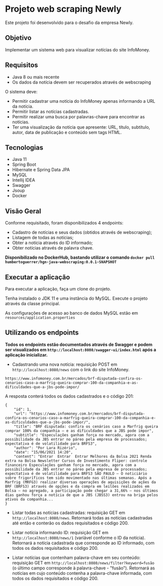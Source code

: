 # Projeto web scraping Newly

Este projeto foi desenvolvido para o desafio da empresa Newly.

## Objetivo

Implementar um sistema web para visualizar notícias do site InfoMoney.

## Requisitos

- Java 8 ou mais recente
- Os dados da notícia devem ser recuperados através de webscraping

O sistema deve:
- Permitir cadastrar uma notícia do InfoMoney apenas informando a URL da notícia.
- Permitir listar as notícias cadastradas.
- Permitir realizar uma busca por palavras-chave para encontrar as notícias.
- Ter uma visualização da notícia que apresente: URL, título, subtítulo, autor, data de publicação e conteúdo sem tags HTML.
 
## Tecnologias

- Java 11
- Spring Boot
- Hibernate e Spring Data JPA
- MySQL
- Intellij IDEA
- Swagger
- Jsoup
- Docker

## Visão Geral

Conforme requisitado, foram disponibilizados 4 endpoints:
- Cadastro de notícias e seus dados (obtidos através de webscraping);
- Listagem de todas as notícias;
- Obter a notícia através do ID informado;
- Obter notícias através de palavra chave.

**Disponibilizado no DockerHub, bastando utilizar o comando `docker pull humbertoguerrer/hgn-java-webscraping:0.0.1-SNAPSHOT`**

## Executar a aplicação

Para executar a aplicação, faça um clone do projeto.

Tenha instalado o JDK 11 e uma instância do MySQL. Execute o projeto através da classe principal.

As configurações de acesso ao banco de dados MySQL estão em ```resources/application.properties```

## Utilizando os endpoints

**Todos os endpoints estão documentados através de Swagger e podem ser visualizados em `http://localhost:8080/swagger-ui/index.html` após a aplicação inicializar.**

- Cadastrando uma nova notícia: requisição POST em `http://localhost:8080/news` com o link do site InfoMoney.

`https://www.infomoney.com.br/mercados/brf-disputada-confira-os-cenarios-caso-a-marfrig-queira-comprar-100-da-companhia-e-as-dificuldades-que-a-jbs-pode-impor/`

A resposta conterá todos os dados cadastrados e o código 201:

```
{
    "id": 1,
    "url": "https://www.infomoney.com.br/mercados/brf-disputada-confira-os-cenarios-caso-a-marfrig-queira-comprar-100-da-companhia-e-as-dificuldades-que-a-jbs-pode-impor/",
    "title": "BRF disputada: confira os cenários caso a Marfrig queira comprar 100% da companhia – e as dificuldades que a JBS pode impor",
    "subtitle": "Especulações ganham força no mercado, agora com a possibilidade da JBS entrar no páreo pela empresa de processados; expectativa é de volatilidade para BRFS3",
    "author": "Por Lara Rizério",
    "date": "15/06/2021 14:20",
    "content": "Entrar  Entrar  Entrar Melhores da Bolsa 2021 Renda extra na Bolsa Newsletter Cursos de Investimento Fliper: controle financeiro Especulações ganham força no mercado, agora com a possibilidade da JBS entrar no páreo pela empresa de processados; expectativa é de volatilidade para BRFS3 SÃO PAULO – O noticiário sobre frigoríficos tem sido movimentado nas últimas semanas. Após a Marfrig (MRFG3) realizar diversas operações de aquisições de ações da BRF (BRFS3) através de opções e da compra em leilões realizados em Bolsa – no agregado, a participação pode chegar a 31,66% – nos últimos dias ganhou força a notícia de que a JBS (JBSS3) entrou na briga pelos ativos da companhia...
}
```

- Listar todas as notícias cadastradas: requisição GET em `http://localhost:8080/news`.
Retornará todas as notícias cadastradas até então e conterão os dados requisitados e código 200.

- Listar notícia informando ID: requisição GET em `http://localhost:8080/news/1` (varíável conforme o ID da notícia).
Retornará a notícia cadastrada que corresponde ao ID informado, com todos os dados requisitados e código 200.

- Listar notícias que contenham palavra-chave em seu conteúdo: requisição GET em `http://localhost:8080/news/filter?keyword=fusão` (o último campo corresponde à palavra-chave - "fusão").
Retornará as notícias em cujo conteúdo contenha a palavra-chave informada, com todos os dados requisitados e código 200.

